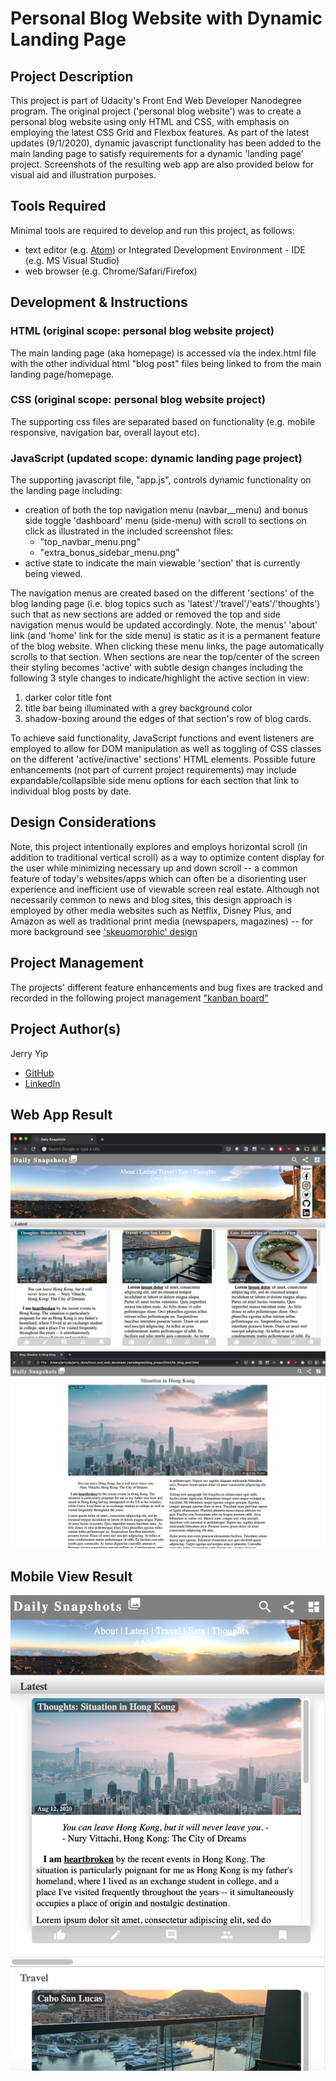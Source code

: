 # Personal Blog Website with Dynamic Landing Page
## Project Description
This project is part of Udacity's Front End Web Developer Nanodegree program.  The original project ('personal blog website') was to create a personal blog website using only HTML and CSS, with emphasis on employing the latest CSS Grid and Flexbox features.  As part of the latest updates (9/1/2020), dynamic javascript functionality has been added to the main landing page to satisfy requirements for a dynamic 'landing page' project.  Screenshots of the resulting web app are also provided below for visual aid and illustration purposes.

## Tools Required
Minimal tools are required to develop and run this project, as follows: 
- text editor (e.g. [Atom](https://atom.io/)) or Integrated Development Environment - IDE (e.g. MS Visual Studio)
- web browser (e.g. Chrome/Safari/Firefox)

## Development & Instructions
### HTML (original scope: personal blog website project)
The main landing page (aka homepage) is accessed via the index.html file with the other individual html "blog post" files being linked to from the main landing page/homepage.

### CSS (original scope: personal blog website project)
The supporting css files are separated based on functionality (e.g. mobile responsive, navigation bar, overall layout etc).  

### JavaScript (updated scope: dynamic landing page project)
The supporting javascript file, "app.js", controls dynamic functionality on the landing page including: 
- creation of both the top navigation menu (navbar__menu) and bonus side toggle 'dashboard' menu (side-menu) with scroll to sections on click as illustrated in the included screenshot files: 
  - "top_navbar_menu.png"
  - "extra_bonus_sidebar_menu.png"
- active state to indicate the main viewable 'section' that is currently being viewed.

The navigation menus are created based on the different 'sections' of the blog landing page (i.e. blog topics such as 'latest'/'travel'/'eats'/'thoughts') such that as new sections are added or removed the top and side navigation menus would be updated accordingly.  Note, the menus' 'about' link (and 'home' link for the side menu) is static as it is a permanent feature of the blog website.  When clicking these menu links, the page automatically scrolls to that section.  When sections are near the top/center of the screen their styling becomes 'active' with subtle design changes including the following 3 style changes to indicate/highlight the active section in view: 
1) darker color title font
2) title bar being illuminated with a grey background color 
3) shadow-boxing around the edges of that section's row of blog cards.

To achieve said functionality, JavaScript functions and event listeners are employed to allow for DOM manipulation as well as toggling of CSS classes on the different 'active/inactive' sections' HTML elements.  Possible future enhancements (not part of current project requirements) may include expandable/collapsible side menu options for each section that link to individual blog posts by date.

## Design Considerations
Note, this project intentionally explores and employs horizontal scroll (in addition to traditional vertical scroll) as a way to optimize content display for the user while minimizing necessary up and down scroll -- a common feature of today's websites/apps which can often be a disorienting user experience and inefficient use of viewable screen real estate.  Although not necessarily common to news and blog sites, this design approach is employed by other media websites such as Netflix, Disney Plus, and Amazon as well as traditional print media (newspapers, magazines) -- for more background see ['skeuomorphic' design](https://en.wikipedia.org/wiki/Skeuomorph)

## Project Management
The projects' different feature enhancements and bug fixes are tracked and recorded in the following project management ["kanban board"](https://trello.com/b/xpAXZ4Cj/language-blog-website-project)

## Project Author(s)
Jerry Yip
- [GitHub](https://github.com/jerrycyip)
- [LinkedIn](https://www.linkedin.com/in/jerrycyip/)

## Web App Result
![Blog Homepage](/blog_home_preview_desktop.png)
![Individual Blog Page](/blog_preview_desktop.png)

## Mobile View Result
![Blog Homepage](/blog_home_preview_mobile.png)
